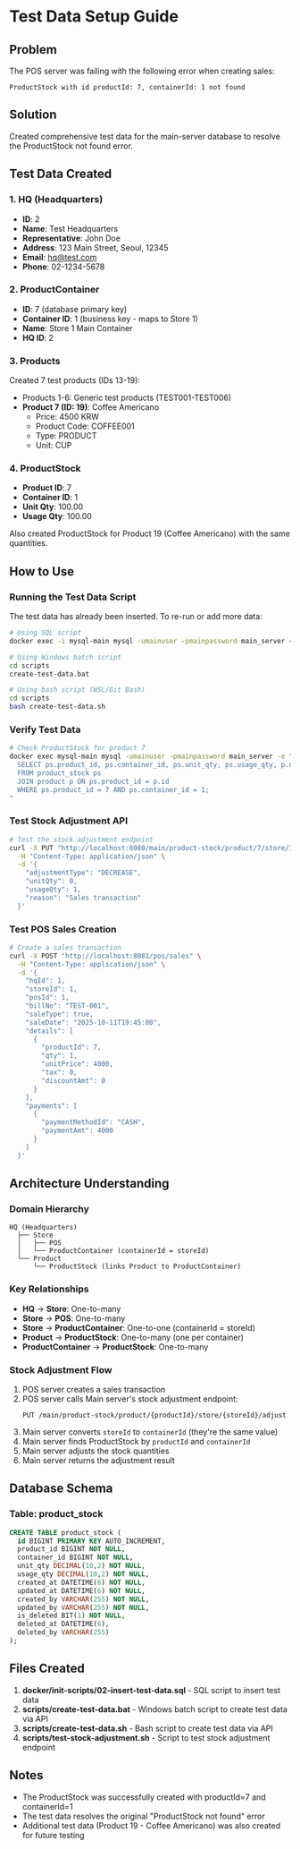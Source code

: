 # Test Data Setup Guide

## Problem

The POS server was failing with the following error when creating sales:
```
ProductStock with id productId: 7, containerId: 1 not found
```

## Solution

Created comprehensive test data for the main-server database to resolve the ProductStock not found error.

## Test Data Created

### 1. HQ (Headquarters)
- **ID**: 2
- **Name**: Test Headquarters
- **Representative**: John Doe
- **Address**: 123 Main Street, Seoul, 12345
- **Email**: hq@test.com
- **Phone**: 02-1234-5678

### 2. ProductContainer
- **ID**: 7 (database primary key)
- **Container ID**: 1 (business key - maps to Store 1)
- **Name**: Store 1 Main Container
- **HQ ID**: 2

### 3. Products
Created 7 test products (IDs 13-19):
- Products 1-6: Generic test products (TEST001-TEST006)
- **Product 7 (ID: 19)**: Coffee Americano
  - Price: 4500 KRW
  - Product Code: COFFEE001
  - Type: PRODUCT
  - Unit: CUP

### 4. ProductStock
- **Product ID**: 7
- **Container ID**: 1
- **Unit Qty**: 100.00
- **Usage Qty**: 100.00

Also created ProductStock for Product 19 (Coffee Americano) with the same quantities.

## How to Use

### Running the Test Data Script

The test data has already been inserted. To re-run or add more data:

```bash
# Using SQL script
docker exec -i mysql-main mysql -umainuser -pmainpassword main_server < docker/init-scripts/02-insert-test-data.sql

# Using Windows batch script
cd scripts
create-test-data.bat

# Using bash script (WSL/Git Bash)
cd scripts
bash create-test-data.sh
```

### Verify Test Data

```bash
# Check ProductStock for product 7
docker exec mysql-main mysql -umainuser -pmainpassword main_server -e "
  SELECT ps.product_id, ps.container_id, ps.unit_qty, ps.usage_qty, p.name
  FROM product_stock ps
  JOIN product p ON ps.product_id = p.id
  WHERE ps.product_id = 7 AND ps.container_id = 1;
"
```

### Test Stock Adjustment API

```bash
# Test the stock adjustment endpoint
curl -X PUT "http://localhost:8080/main/product-stock/product/7/store/1/adjust" \
  -H "Content-Type: application/json" \
  -d '{
    "adjustmentType": "DECREASE",
    "unitQty": 0,
    "usageQty": 1,
    "reason": "Sales transaction"
  }'
```

### Test POS Sales Creation

```bash
# Create a sales transaction
curl -X POST "http://localhost:8081/pos/sales" \
  -H "Content-Type: application/json" \
  -d '{
    "hqId": 1,
    "storeId": 1,
    "posId": 1,
    "billNo": "TEST-001",
    "saleType": true,
    "saleDate": "2025-10-11T19:45:00",
    "details": [
      {
        "productId": 7,
        "qty": 1,
        "unitPrice": 4000,
        "tax": 0,
        "discountAmt": 0
      }
    ],
    "payments": [
      {
        "paymentMethodId": "CASH",
        "paymentAmt": 4000
      }
    ]
  }'
```

## Architecture Understanding

### Domain Hierarchy
```
HQ (Headquarters)
  ├── Store
  │   ├── POS
  │   └── ProductContainer (containerId = storeId)
  └── Product
      └── ProductStock (links Product to ProductContainer)
```

### Key Relationships
- **HQ** → **Store**: One-to-many
- **Store** → **POS**: One-to-many
- **Store** → **ProductContainer**: One-to-one (containerId = storeId)
- **Product** → **ProductStock**: One-to-many (one per container)
- **ProductContainer** → **ProductStock**: One-to-many

### Stock Adjustment Flow
1. POS server creates a sales transaction
2. POS server calls Main server's stock adjustment endpoint:
   ```
   PUT /main/product-stock/product/{productId}/store/{storeId}/adjust
   ```
3. Main server converts `storeId` to `containerId` (they're the same value)
4. Main server finds ProductStock by `productId` and `containerId`
5. Main server adjusts the stock quantities
6. Main server returns the adjustment result

## Database Schema

### Table: product_stock
```sql
CREATE TABLE product_stock (
  id BIGINT PRIMARY KEY AUTO_INCREMENT,
  product_id BIGINT NOT NULL,
  container_id BIGINT NOT NULL,
  unit_qty DECIMAL(10,2) NOT NULL,
  usage_qty DECIMAL(10,2) NOT NULL,
  created_at DATETIME(6) NOT NULL,
  updated_at DATETIME(6) NOT NULL,
  created_by VARCHAR(255) NOT NULL,
  updated_by VARCHAR(255) NOT NULL,
  is_deleted BIT(1) NOT NULL,
  deleted_at DATETIME(6),
  deleted_by VARCHAR(255)
);
```

## Files Created

1. **docker/init-scripts/02-insert-test-data.sql** - SQL script to insert test data
2. **scripts/create-test-data.bat** - Windows batch script to create test data via API
3. **scripts/create-test-data.sh** - Bash script to create test data via API
4. **scripts/test-stock-adjustment.sh** - Script to test stock adjustment endpoint

## Notes

- The ProductStock was successfully created with productId=7 and containerId=1
- The test data resolves the original "ProductStock not found" error
- Additional test data (Product 19 - Coffee Americano) was also created for future testing
